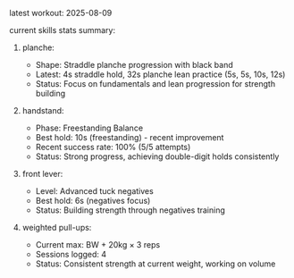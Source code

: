 latest workout: 2025-08-09

current skills stats summary: 
1. planche: 
   - Shape: Straddle planche progression with black band
   - Latest: 4s straddle hold, 32s planche lean practice (5s, 5s, 10s, 12s)
   - Status: Focus on fundamentals and lean progression for strength building

2. handstand: 
   - Phase: Freestanding Balance
   - Best hold: 10s (freestanding) - recent improvement
   - Recent success rate: 100% (5/5 attempts)
   - Status: Strong progress, achieving double-digit holds consistently

3. front lever: 
   - Level: Advanced tuck negatives  
   - Best hold: 6s (negatives focus)
   - Status: Building strength through negatives training

4. weighted pull-ups: 
   - Current max: BW + 20kg × 3 reps
   - Sessions logged: 4
   - Status: Consistent strength at current weight, working on volume